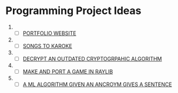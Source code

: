 # Programming Project Ideas
1) - [ ] [PORTFOLIO WEBSITE](PORTFOLIO_WEBSITE.md)
2) - [ ] [SONGS TO KAROKE](./SONG2KAROKE.md)
3) - [ ] [DECRYPT AN OUTDATED CRYPTOGRPAHIC ALGORITHM](DECRYPT_A_CRYPTO_ALGORITHM.md)
4) - [ ] [MAKE AND PORT A GAME IN RAYLIB](./MAKE_A_GAME_IN_RAYLIB.md)
5) - [ ] [A ML ALGORITHM GIVEN AN ANCROYM GIVES A SENTENCE](./ANCROYM.md)